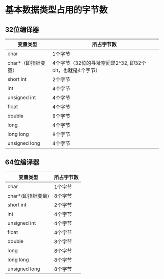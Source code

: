 # 基本数据类型占用的字节数
## 32位编译器|变量类型 | 所占字节数||---------|------------||char |1个字节 ||char*（即指针变量）|4个字节（32位的寻址空间是2^32, 即32个bit，也就是4个字节） ||short int |2个字节 ||int| 4个字节 ||unsigned int |4个字节 ||float|4个字节 ||double|8个字节 ||long|4个字节 ||long long|8个字节 ||unsigned long|4个字节|
## 64位编译器

|变量类型 | 所占字节数|
|---------|------------||char |1个字节 ||char*(即指针变量)|8个字节 ||short int |2个字节 ||int| 4个字节 ||unsigned int |4个字节 ||float|4个字节 ||double|8个字节 ||long|8个字节 ||long long|8个字节 ||unsigned long|8个字节
